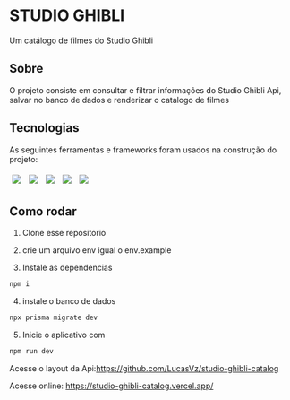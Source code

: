 # STUDIO GHIBLI

Um catálogo de filmes do Studio Ghibli

## Sobre

O projeto consiste em consultar e filtrar informações do Studio Ghibli Api, salvar no banco de dados e renderizar o catalogo de filmes

## Tecnologias

As seguintes ferramentas e frameworks foram usados na construção do projeto:

<p>
  <img style='margin: 5px;' src='https://img.shields.io/badge/Node.js-43853D?style=for-the-badge&logo=node.js&logoColor=white'>
  <img style='margin: 5px;' src='https://img.shields.io/badge/PostgreSQL-316192?style=for-the-badge&logo=postgresql&logoColor=white'>
  <img style='margin: 5px;' src="https://img.shields.io/badge/JavaScript-323330?style=for-the-badge&logo=javascript&logoColor=F7DF1E"/>
  <img style='margin: 5px;' src="https://img.shields.io/badge/Express.js-404D59?style=for-the-badge"/>
  <img style='margin: 5px;' src="https://img.shields.io/badge/TypeScript-007ACC?style=for-the-badge&logo=typescript&logoColor=white"/>
</p>

## Como rodar

1. Clone esse repositorio

2. crie um arquivo env igual o env.example

3. Instale as dependencias

```bash
npm i
```

4. instale o banco de dados

```bash
npx prisma migrate dev
```

5. Inicie o aplicativo com

```bash
npm run dev
```

Acesse o layout da Api:https://github.com/LucasVz/studio-ghibli-catalog

Acesse online: https://studio-ghibli-catalog.vercel.app/

